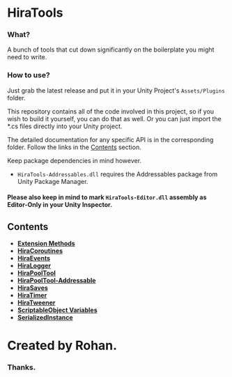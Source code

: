 # HiraTools

### What?

 A bunch of tools that cut down significantly on the boilerplate you might need to write.
 
### How to use?

 Just grab the latest release and put it in your Unity Project's `Assets/Plugins` folder.
 
 This repository contains all of the code involved in this project, so if you wish to build it yourself, you can do that as well. Or you can just import the *.cs files directly into your Unity project.
 
 The detailed documentation for any specific API is in the corresponding folder. Follow the links in the [Contents](#contents) section. 
 
 Keep package dependencies in mind however.
 
 - `HiraTools-Addressables.dll` requires the Addressables package from Unity Package Manager.
 
#### Please also keep in mind to mark ``HiraTools-Editor.dll`` assembly as Editor-Only in your Unity Inspector.
 
## Contents
 
 - **[Extension Methods](HiraTools/Extension%20Methods)**
 - **[HiraCoroutines](HiraTools/HiraCoroutines)**
 - **[HiraEvents](HiraTools/HiraEvents)**
 - **[HiraLogger](HiraTools/HiraLogger)**
 - **[HiraPoolTool](HiraTools/HiraPoolTool)**
 - **[HiraPoolTool-Addressable](HiraTools-Addressables/HiraPoolTool)**
 - **[HiraSaves](HiraTools/HiraSaves)**
 - **[HiraTimer](HiraTools/HiraTimer)**
 - **[HiraTweener](HiraTools/HiraTweener)**
 - **[ScriptableObject Variables](HiraTools/ScriptableObject%20Variables)**
 - **[SerializedInstance](HiraTools/SerializedInstance)**


# Created by Rohan.
### Thanks.